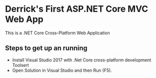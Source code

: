 # Derrick's First ASP.NET Core MVC Web App

This is a .NET Core Cross-Platform Web Application

## Steps to get up an running

* Install Visual Studio 2017 with .Net Core cross-platform development Toolsert
* Open Solution in Visual Studio and then Run (F5). 
